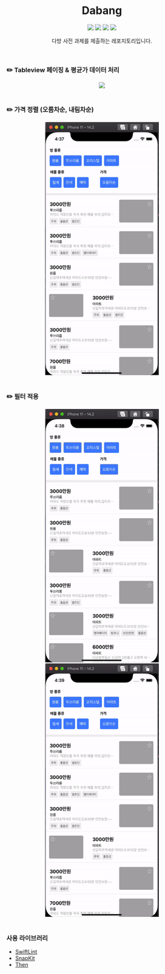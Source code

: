 <h1 align="center">Dabang</h1>

<p align="center">
  <img src="https://img.shields.io/badge/Xcode-12.2-yellow" />
  <img src="https://img.shields.io/badge/cocoapods-1.10.0-pink" />
  <img src="https://img.shields.io/badge/Swift-5-pink" />
  <img src="https://img.shields.io/badge/dabang-blue" />
</p>

<p align="center">
  다방 사전 과제를 제출하는 레포지토리입니다.
</p>
<br/>

### ✏️ Tableview 페이징 & 평균가 데이터 처리

<div align="center"><img src="./screenshots/pagination.gif" width="300"></div>

<br/>

### ✏️ 가격 정렬 (오름차순, 내림차순)

<div align="center"><img src="./screenshots/sort.gif" width="300"></div>

<br/>

### ✏️ 필터 적용

<div align="center"><img src="./screenshots/room.gif" width="300"><img src="./screenshots/sail.gif" width="300"></div>

<br/>

### 사용 라이브러리

- [SwiftLint](https://github.com/realm/SwiftLint)
- [SnapKit](https://github.com/SnapKit/SnapKit)
- [Then](https://github.com/devxoul/Then)
